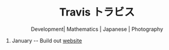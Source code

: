 <h1 id='name', align=center> Travis トラビス </h1>

<p align="center">
Development| Mathematics | Japanese | Photography
</p>
<ol>
  <li>January -- Build out <a href="traviscwelch.com">website</a></li>
</ol>


<!--
- 🔭 I’m currently working on ...
- 🌱 I’m currently learning ...
- 👯 I’m looking to collaborate on ...
- 🤔 I’m looking for help with ...
- 💬 Ask me about ...
- 📫 How to reach me: ...
- 😄 Pronouns: ...
- ⚡ Fun fact: ...
-->
